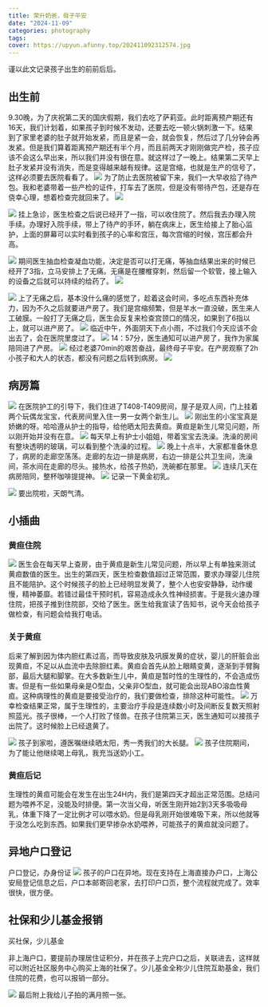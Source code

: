 ```yaml
---
title: 荣升奶爸，母子平安
date: "2024-11-09"
categories: photography
tags:
cover: https://upyun.afunny.top/202411092312574.jpg
---
```

谨以此文记录孩子出生的前前后后。
## 出生前
9.30晚，为了庆祝第二天的国庆假期，我们去吃了萨莉亚。此时距离预产期还有16天，我们计划着，如果孩子到时候不发动，还要去吃一顿火锅刺激一下。结果到了家里老婆的肚子就开始发紧，而且是紧一会，就会恢复，然后过了几分钟会再发紧。但是我们算着距离预产期还有半个月，而且前两天才刚刚做完产检，孩子应该不会这么早出来，所以我们并没有很在意。就这样过了一晚上。结果第二天早上肚子发紧并没有消失，而是变得越来越有规律。这是宫缩，也就是生产的信号了，这样必须要去医院看看了。
![](https://upyun.afunny.top/202411172243729.jpg)
为了防止去医院被留下来，我们一大早收拾了待产包。我和老婆带着一些产检的证件，打车去了医院，但是没有带待产包，还是存在侥幸心理，想着检查完就回来了。
![](https://upyun.afunny.top/202411172257091.jpg)


![](https://upyun.afunny.top/202411172300220.jpg)
挂上急诊，医生检查之后说已经开了一指，可以收住院了。然后我去办理入院手续。办理好入院手续，带上了待产的手环，躺在病床上，医生给接上了胎心监护，上面的屏幕可以实时看到孩子的心率和宫压，每次宫缩的时候，宫压都会升高。

![](https://upyun.afunny.top/202411182240894.png)
期间医生抽血检查凝血功能，决定是否可以打无痛，等抽血结果出来的时候已经开了3指，立马安排上了无痛。无痛是在腰椎穿刺，然后留一个软管，接上输入的设备之后就可以持续的给药了。
![](https://upyun.afunny.top/202411182247024.png)

![](https://upyun.afunny.top/202501052331114.png)
上了无痛之后，基本没什么痛的感觉了，趁着这会时间，多吃点东西补充体力，因为不久之后就要进产房了。我们是宫缩频繁，但是羊水一直没破，医生来人工破膜。一般打了无痛之后，医生会反复来检查宫颈口的情况，如果到了6指以上，就可以进产房了。
![](https://upyun.afunny.top/202501052338611.jpg)
临近中午，外面阴天下点小雨，不过我们今天应该不会出去了，会在医院里度过了。
![](https://upyun.afunny.top/202501052336897.jpg)
14：57分，医生通知可以进产房了，我作为家属陪同进了产房。
![](https://upyun.afunny.top/202501082321521.jpg)
经过老婆70min的艰苦奋战，最终母子平安。在产房观察了2h小孩子和大人的状态，都没有问题之后转到病房。
![](https://upyun.afunny.top/202501082309031.jpg)
## 病房篇

![](https://upyun.afunny.top/202501082309033.jpg)
在医院护工的引导下，我们住进了T408-T409房间，屋子是双人间，门上挂着两个玩偶龙宝宝，代表房间里入住一男一女两个新生儿。
![](https://upyun.afunny.top/202501090744147.jpg)
刚出生的小宝宝真是娇嫩的呀。哈哈遵从护士的指导，给他晒太阳去黄疸。黄疸是新生儿常见问题，所以刚开始并没有在意。
![](https://upyun.afunny.top/202501082309036.jpg)
每天早上有护士小姐姐，带着宝宝去洗澡。洗澡的房间有整块透明的玻璃，可以看到整个洗澡的过程。
![](https://upyun.afunny.top/202501082309028.jpg)
晚上十点半，大家都准备休息了，病房的走廊空荡荡。走廊的左边一排是病房，右边一排是公共卫生间，洗澡间，茶水间在走廊的尽头。接热水，给孩子热奶，洗碗都在那里。
![](https://upyun.afunny.top/202501082309034.jpg)
连续几天在病房陪同，整杯咖啡提提神。
![](https://upyun.afunny.top/202501082309035.jpg)
记录一下黄金初乳。

![](https://upyun.afunny.top/202501082317703.jpg)
要出院啦，天朗气清。
## 小插曲
### 黄疸住院
![](https://upyun.afunny.top/202501090751909.jpg)
医生会在每天早上查房，由于黄疸是新生儿常见问题，所以早上有单独来测试黄疸数值的医生。出生的第四天，医生检查数值超过正常范围，要求办理婴儿住院且不能陪护。这个时候孩子的脸上已经明显发黄了，整个人也安安静静，动作缓慢，精神萎靡。若错过最佳干预时机，容易造成永久性神经损害。于是我火速办理住院，把孩子推到住院部，交给了医生。医生给我宣读了告知书，说今天会给孩子做检查，有问题会给我打电话。

### 关于黄疸
后来了解到因为体内胆红素过高，而导致皮肤及巩膜发黄的症状，婴儿的肝脏会出现黄疸，不足以从血流中去除胆红素。黄疸会首先从脸上眼睛变黄，逐渐到手臂胸部，最后大腿和脚掌。在大多数新生儿中，黄疸是暂时性的生理性的，不会造成伤害。但是有一些如果母亲是O型血，父亲非O型血，就可能会出现ABO溶血性黄疸。这种病理性的黄疸是要接受治疗的，我们要做检查，排除这种可能性。
![](https://upyun.afunny.top/202501082309024.jpg)
万幸检查结果正常，属于生理性的，主要治疗手段是连续数小时及间断反复数天照射照蓝光。孩子很棒，一个人打败了怪兽。在孩子住院第三天，医生通知可以接孩子出院了。这时候脸上已经退黄了。

![](https://upyun.afunny.top/202501082309026.jpg)
孩子到家啦，遵医嘱继续晒太阳，秀一秀我们的大长腿。
![](https://upyun.afunny.top/202501082309038.jpg)
孩子住院期间，为了能让他继续喝上母乳，我充当送奶小工。

### 黄疸后记
生理性的黄疸可能会在发生在出生24H内，我们是第四天才超出正常范围。总结问题为喂养不足，没能及时排便。第一次当父母，听医生刚开始2到3天多吸吸母乳，体重下降了一定比例才可以喂水奶。但是母乳刚开始很难吸下来，所以他就等于没怎么吃到东西。如果我们更早掺杂水奶喂养，可能孩子的黄疸就没问题了。


## 异地户口登记
户口登记，办身份证
![](https://upyun.afunny.top/202501082309023.jpg)
孩子的户口在异地。现在支持在上海直接办户口，上海公安局登记信息之后，户口本邮寄回老家，去打印户口页，整个流程就完成了。效率很快，很方便。



## 社保和少儿基金报销
买社保，少儿基金

非上海户口，要提前办理居住证积分，并在孩子上完户口之后，关联进去，这样就可以附近社区服务中心购买上海的社保了。少儿基金全称少儿住院互助基金，我们住院的花费，也可以报销一部分。


![](https://upyun.afunny.top/202501090908589.jpg)
最后附上我给儿子拍的满月照一张。